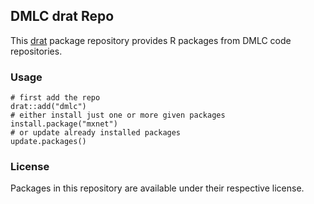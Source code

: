## DMLC drat Repo

This [drat](http://dirk.eddelbuettel.com/code/drat.html) package repository provides R packages from DMLC code repositories.

### Usage

```{.r}
# first add the repo
drat::add("dmlc")
# either install just one or more given packages
install.package("mxnet")     
# or update already installed packages
update.packages()
```

### License

Packages in this repository are available under their respective license.
